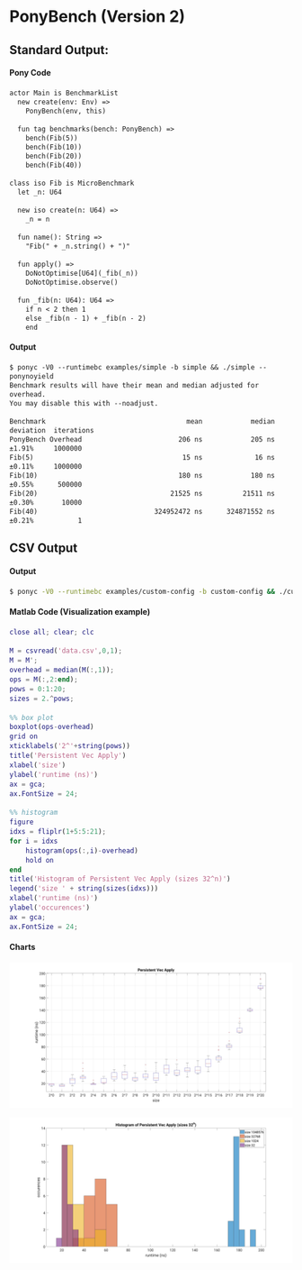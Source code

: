 # PonyBench (Version 2)

## Standard Output:

#### Pony Code
```pony
actor Main is BenchmarkList
  new create(env: Env) =>
    PonyBench(env, this)

  fun tag benchmarks(bench: PonyBench) =>
    bench(Fib(5))
    bench(Fib(10))
    bench(Fib(20))
    bench(Fib(40))

class iso Fib is MicroBenchmark
  let _n: U64

  new iso create(n: U64) =>
    _n = n

  fun name(): String =>
    "Fib(" + _n.string() + ")"

  fun apply() =>
    DoNotOptimise[U64](_fib(_n))
    DoNotOptimise.observe()

  fun _fib(n: U64): U64 =>
    if n < 2 then 1
    else _fib(n - 1) + _fib(n - 2)
    end
```

#### Output
```
$ ponyc -V0 --runtimebc examples/simple -b simple && ./simple --ponynoyield
Benchmark results will have their mean and median adjusted for overhead.
You may disable this with --noadjust.

Benchmark                                   mean            median   deviation  iterations
PonyBench Overhead                        206 ns            205 ns      ±1.91%     1000000
Fib(5)                                     15 ns             16 ns      ±0.11%     1000000
Fib(10)                                   180 ns            180 ns      ±0.55%      500000
Fib(20)                                 21525 ns          21511 ns      ±0.30%       10000
Fib(40)                             324952472 ns      324871552 ns      ±0.21%           1
```

## CSV Output

#### Output
```bash
$ ponyc -V0 --runtimebc examples/custom-config -b custom-config && ./custom-config --ponynoyield -csv > data.csv
```

#### Matlab Code (Visualization example)
```matlab
close all; clear; clc

M = csvread('data.csv',0,1);
M = M';
overhead = median(M(:,1));
ops = M(:,2:end);
pows = 0:1:20;
sizes = 2.^pows;

%% box plot
boxplot(ops-overhead)
grid on
xticklabels('2^'+string(pows))
title('Persistent Vec Apply')
xlabel('size')
ylabel('runtime (ns)')
ax = gca;
ax.FontSize = 24;

%% histogram
figure
idxs = fliplr(1+5:5:21);
for i = idxs
    histogram(ops(:,i)-overhead)
    hold on
end
title('Histogram of Persistent Vec Apply (sizes 32^n)')
legend('size ' + string(sizes(idxs)))
xlabel('runtime (ns)')
ylabel('occurences')
ax = gca;
ax.FontSize = 24;
```

#### Charts
![alt text](https://github.com/Theodus/pony-benchmark/raw/master/examples/custom-config/charts/box.jpg)

![alt text](https://github.com/Theodus/pony-benchmark/raw/master/examples/custom-config/charts/hist.jpg)

